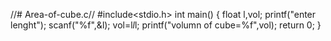 //# Area-of-cube.c//
#include<stdio.h>
int main()
{
    float l,vol;
    printf("enter lenght");
    scanf("%f",&l);
    vol=l*l*l;
    printf("volumn of cube=%f",vol);
    return 0;
}
